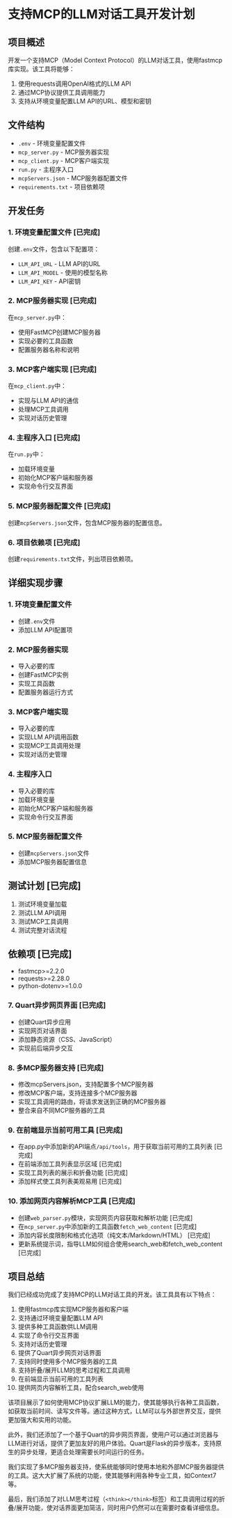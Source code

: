 # 支持MCP的LLM对话工具开发计划

## 项目概述
开发一个支持MCP（Model Context Protocol）的LLM对话工具，使用fastmcp库实现。该工具将能够：
1. 使用requests调用OpenAI格式的LLM API
2. 通过MCP协议提供工具调用能力
3. 支持从环境变量配置LLM API的URL、模型和密钥

## 文件结构
- `.env` - 环境变量配置文件
- `mcp_server.py` - MCP服务器实现
- `mcp_client.py` - MCP客户端实现
- `run.py` - 主程序入口
- `mcpServers.json` - MCP服务器配置文件
- `requirements.txt` - 项目依赖项

## 开发任务

### 1. 环境变量配置文件 [已完成]
创建`.env`文件，包含以下配置项：
- `LLM_API_URL` - LLM API的URL
- `LLM_API_MODEL` - 使用的模型名称
- `LLM_API_KEY` - API密钥

### 2. MCP服务器实现 [已完成]
在`mcp_server.py`中：
- 使用FastMCP创建MCP服务器
- 实现必要的工具函数
- 配置服务器名称和说明

### 3. MCP客户端实现 [已完成]
在`mcp_client.py`中：
- 实现与LLM API的通信
- 处理MCP工具调用
- 实现对话历史管理

### 4. 主程序入口 [已完成]
在`run.py`中：
- 加载环境变量
- 初始化MCP客户端和服务器
- 实现命令行交互界面

### 5. MCP服务器配置文件 [已完成]
创建`mcpServers.json`文件，包含MCP服务器的配置信息。

### 6. 项目依赖项 [已完成]
创建`requirements.txt`文件，列出项目依赖项。

## 详细实现步骤

### 1. 环境变量配置文件
- 创建`.env`文件
- 添加LLM API配置项

### 2. MCP服务器实现
- 导入必要的库
- 创建FastMCP实例
- 实现工具函数
- 配置服务器运行方式

### 3. MCP客户端实现
- 导入必要的库
- 实现LLM API调用函数
- 实现MCP工具调用处理
- 实现对话历史管理

### 4. 主程序入口
- 导入必要的库
- 加载环境变量
- 初始化MCP客户端和服务器
- 实现命令行交互界面

### 5. MCP服务器配置文件
- 创建`mcpServers.json`文件
- 添加MCP服务器配置信息

## 测试计划 [已完成]
1. 测试环境变量加载
2. 测试LLM API调用
3. 测试MCP工具调用
4. 测试完整对话流程

## 依赖项 [已完成]
- fastmcp>=2.2.0
- requests>=2.28.0
- python-dotenv>=1.0.0

### 7. Quart异步网页界面 [已完成]
- 创建Quart异步应用
- 实现网页对话界面
- 添加静态资源（CSS、JavaScript）
- 实现前后端异步交互

### 8. 多MCP服务器支持 [已完成]
- 修改mcpServers.json，支持配置多个MCP服务器
- 修改MCP客户端，支持连接多个MCP服务器
- 实现工具调用的路由，将请求发送到正确的MCP服务器
- 整合来自不同MCP服务器的工具

### 9. 在前端显示当前可用工具 [已完成]
- 在app.py中添加新的API端点`/api/tools`，用于获取当前可用的工具列表 [已完成]
- 在前端添加工具列表显示区域 [已完成]
- 实现工具列表的展示和折叠功能 [已完成]
- 添加样式使工具列表美观易用 [已完成]

### 10. 添加网页内容解析MCP工具 [已完成]
- 创建`web_parser.py`模块，实现网页内容获取和解析功能 [已完成]
- 在`mcp_server.py`中添加新的工具函数`fetch_web_content` [已完成]
- 添加内容长度限制和格式化选项（纯文本/Markdown/HTML） [已完成]
- 更新系统提示词，指导LLM如何组合使用search_web和fetch_web_content [已完成]

## 项目总结
我们已经成功完成了支持MCP的LLM对话工具的开发。该工具具有以下特点：

1. 使用fastmcp库实现MCP服务器和客户端
2. 支持通过环境变量配置LLM API
3. 提供多种工具函数供LLM调用
4. 实现了命令行交互界面
5. 支持对话历史管理
6. 提供了Quart异步网页对话界面
7. 支持同时使用多个MCP服务器的工具
8. 支持折叠/展开LLM的思考过程和工具调用
9. 在前端显示当前可用的工具列表
10. 提供网页内容解析工具，配合search_web使用

该项目展示了如何使用MCP协议扩展LLM的能力，使其能够执行各种工具函数，如获取当前时间、读写文件等。通过这种方式，LLM可以与外部世界交互，提供更加强大和实用的功能。

此外，我们还添加了一个基于Quart的异步网页界面，使用户可以通过浏览器与LLM进行对话，提供了更加友好的用户体验。Quart是Flask的异步版本，支持原生的异步处理，更适合处理需要长时间运行的任务。

我们实现了多MCP服务器支持，使系统能够同时使用本地和外部MCP服务器提供的工具。这大大扩展了系统的功能，使其能够利用各种专业工具，如Context7等。

最后，我们添加了对LLM思考过程（`<think></think>`标签）和工具调用过程的折叠/展开功能，使对话界面更加简洁，同时用户仍然可以在需要时查看详细信息。
